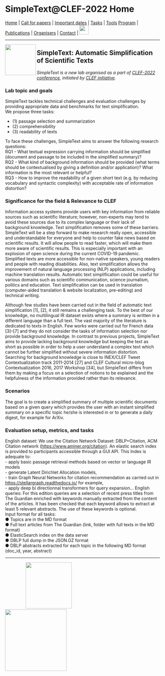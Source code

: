 # SimpleText@CLEF-2022 Home

[Home](./) | [Call for papers](./CFP) | [Important dates](./dates) | [Tasks](./tasks)  | [Tools](./tools) 
[Program](./program) | [Publications](./publications) | [Organisers](./organisers) | [Contact](./contact) | [<img src="https://github.com/simpletext-madics/2021/blob/main/clef/FR.png?raw=true" width="30">](https://simpletext-madics.github.io/2022/clef/)

---

<img align="left" src="https://github.com/simpletext-madics/2021/blob/main/clef/simpletext-logo-blue.png?raw=true" width="100"/>  

## SimpleText: Automatic Simplification of Scientific Texts

*SimpleText is a new lab organised as a part of [CLEF-2022 conference](https://clef2022.clef-initiative.eu/index.php), initiated by [CLEF initiative](http://www.clef-initiative.eu/).*

### Lab topic and goals

SimpleText tackles technical challenges and evaluation challenges by providing appropriate data and benchmarks for text simplification. 
<br/>We propose three tasks: 
* (1) passage selection and summarization
* (2) comprehensibility
* (3) readability of texts

To face these challenges, SimpleText aims to answer the following research questions: 
<br/>RQ1 - What textual expression carrying information should be simplified (document and passage to be included in the simplified summary)? 
<br/>RQ2 - What kind of background information should be provided (what terms should be contextualised by giving a definition and/or application)? What information is the most relevant or helpful? 
<br/>RQ3 - How to improve the readability of a given short text (e.g. by reducing vocabulary and syntactic complexity) with acceptable rate of information distortion? 

### Significance for the field & Relevance to CLEF

Information access systems provide users with key information from reliable sources such as scientific literature; however, non-experts may tend to avoid these sources due to its complex language or their lack of background knowledge. Text simplification removes some of these barriers. SimpleText will be a step forward to make research really open, accessible and understandable for everyone and help to counter fake news based on scientific results. It will allow people to read faster, which will make them more aware of scientific results. This is especially important with an explosion of open science during the current COVID-19 pandemic. Simplified texts are more accessible for non-native speakers, young readers and people with reading disabilities. Also, text simplification allows the improvement of natural language processing (NLP) applications, including machine translation results. Automatic text simplification could be useful for various domains such as scientific communication, science journalism, politics and education. Text simplification can be used in translation (computer-aided translation & website localization, pre-editing) and technical writing.

Although few studies have been carried out in the field of automatic text simplification [1], [2], it still remains a challenging task. To the best of our knowledge, no multilingual IR dataset exists where a summary is written in a different language than a full text. The vast majority of the literature is dedicated to texts in English. Few works were carried out for French data [3]–[7] and they do not consider the tasks of information selection nor provide background knowledge. In contrast to previous projects, SimpleText aims to provide lacking background knowledge but keeping the text as short as possible in order to help a user understand a complex text which cannot be further simplified without severe information distortion. Searching for background knowledge is close to INEX/CLEF Tweet Contextualization track 2011-2014 [27] and CLEF Cultural micro-blog Contextualization 2016, 2017 Workshop [34], but SimpleText differs from them by making a focus on a selection of notions to be explained and the helpfulness of the information provided rather than its relevance.

### Scenarios

The goal is to create a simplified summary of multiple scientific documents based on a given query which provides the user with an instant simplified summary on a specific topic he/she is interested in or to generate a daily digest, for example for ArXiv. 

### Evaluation setup, metrics, and tasks 

English dataset: We use the Citation Network Dataset: DBLP+Citation, ACM Citation network (https://www.aminer.org/citation). An elastic search index is provided to participants accessible through a GUI API. This Index is adequate to:
<br/>-	apply basic passage retrieval methods based on vector or language IR models
<br/>-	generate Latent Dirichlet Allocation models, 
<br/>-	train Graph Neural Networks for citation recommendation as carried out in https://stellargraph.readthedocs.io/ for example,
<br/>-	apply deep bi directionnal transformers for query expansion...
English queries: For this edition queries are a selection of recent press titles from The Guardian enriched with keywords manually extracted from the content of the articles. It has been checked that each keyword allows to extract at least 5 relevant abstracts. The use of these keywords is optional. 
<br/>Input format for all tasks:
<br/>●	Topics are in the MD format
<br/>●	Full text articles from The Guardian (link, folder with full texts in the MD format)
<br/>●	ElasticSearch index on the data server
<br/>●	DBLP full dump in the JSON.GZ format
<br/>●	DBLP abstracts extracted for each topic in the following MD format (doc_id, year, abstract)

---

&nbsp;&nbsp;&nbsp;&nbsp;&nbsp;&nbsp;&nbsp;&nbsp;&nbsp;&nbsp;&nbsp;&nbsp;&nbsp;&nbsp;&nbsp;&nbsp; [<img src="https://github.com/simpletext-madics/2021/blob/main/clef/logo-clef-2021.png?raw=true" width="150">](http://www.clef-initiative.eu/) &nbsp;&nbsp;&nbsp;&nbsp;&nbsp;&nbsp;&nbsp;&nbsp;&nbsp;&nbsp;&nbsp;&nbsp;&nbsp;&nbsp;&nbsp;&nbsp;&nbsp;&nbsp;&nbsp;&nbsp;&nbsp;&nbsp;&nbsp;&nbsp; [<img src="https://github.com/simpletext-madics/2021/blob/main/clef/logo-clef-initiative.png?raw=true" width="200">](http://clef2021.clef-initiative.eu/) 
